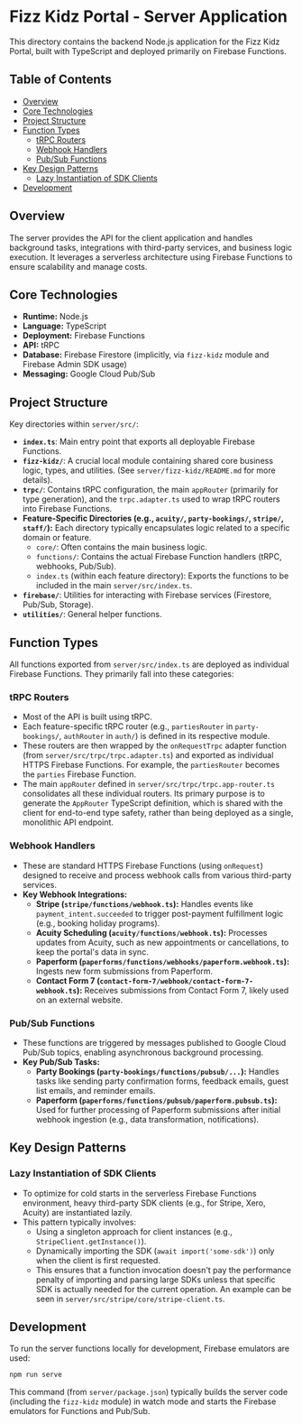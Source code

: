 # Fizz Kidz Portal - Server Application

This directory contains the backend Node.js application for the Fizz Kidz Portal, built with TypeScript and deployed primarily on Firebase Functions.

## Table of Contents

- [Overview](#overview)
- [Core Technologies](#core-technologies)
- [Project Structure](#project-structure)
- [Function Types](#function-types)
  - [tRPC Routers](#trpc-routers)
  - [Webhook Handlers](#webhook-handlers)
  - [Pub/Sub Functions](#pubsub-functions)
- [Key Design Patterns](#key-design-patterns)
  - [Lazy Instantiation of SDK Clients](#lazy-instantiation-of-sdk-clients)
- [Development](#development)

## Overview

The server provides the API for the client application and handles background tasks, integrations with third-party services, and business logic execution. It leverages a serverless architecture using Firebase Functions to ensure scalability and manage costs.

## Core Technologies

- **Runtime:** Node.js
- **Language:** TypeScript
- **Deployment:** Firebase Functions
- **API:** tRPC
- **Database:** Firebase Firestore (implicitly, via `fizz-kidz` module and Firebase Admin SDK usage)
- **Messaging:** Google Cloud Pub/Sub

## Project Structure

Key directories within `server/src/`:

-   **`index.ts`**: Main entry point that exports all deployable Firebase Functions.
-   **`fizz-kidz/`**: A crucial local module containing shared core business logic, types, and utilities. (See `server/fizz-kidz/README.md` for more details).
-   **`trpc/`**: Contains tRPC configuration, the main `appRouter` (primarily for type generation), and the `trpc.adapter.ts` used to wrap tRPC routers into Firebase Functions.
-   **Feature-Specific Directories (e.g., `acuity/`, `party-bookings/`, `stripe/`, `staff/`):** Each directory typically encapsulates logic related to a specific domain or feature.
    -   `core/`: Often contains the main business logic.
    -   `functions/`: Contains the actual Firebase Function handlers (tRPC, webhooks, Pub/Sub).
    -   `index.ts` (within each feature directory): Exports the functions to be included in the main `server/src/index.ts`.
-   **`firebase/`**: Utilities for interacting with Firebase services (Firestore, Pub/Sub, Storage).
-   **`utilities/`**: General helper functions.

## Function Types

All functions exported from `server/src/index.ts` are deployed as individual Firebase Functions. They primarily fall into these categories:

### tRPC Routers

-   Most of the API is built using tRPC.
-   Each feature-specific tRPC router (e.g., `partiesRouter` in `party-bookings/`, `authRouter` in `auth/`) is defined in its respective module.
-   These routers are then wrapped by the `onRequestTrpc` adapter function (from `server/src/trpc/trpc.adapter.ts`) and exported as individual HTTPS Firebase Functions. For example, the `partiesRouter` becomes the `parties` Firebase Function.
-   The main `appRouter` defined in `server/src/trpc/trpc.app-router.ts` consolidates all these individual routers. Its primary purpose is to generate the `AppRouter` TypeScript definition, which is shared with the client for end-to-end type safety, rather than being deployed as a single, monolithic API endpoint.

### Webhook Handlers

-   These are standard HTTPS Firebase Functions (using `onRequest`) designed to receive and process webhook calls from various third-party services.
-   **Key Webhook Integrations:**
    -   **Stripe (`stripe/functions/webhook.ts`):** Handles events like `payment_intent.succeeded` to trigger post-payment fulfillment logic (e.g., booking holiday programs).
    -   **Acuity Scheduling (`acuity/functions/webhook.ts`):** Processes updates from Acuity, such as new appointments or cancellations, to keep the portal's data in sync.
    -   **Paperform (`paperforms/functions/webhooks/paperform.webhook.ts`):** Ingests new form submissions from Paperform.
    -   **Contact Form 7 (`contact-form-7/webhook/contact-form-7-webhook.ts`):** Receives submissions from Contact Form 7, likely used on an external website.

### Pub/Sub Functions

-   These functions are triggered by messages published to Google Cloud Pub/Sub topics, enabling asynchronous background processing.
-   **Key Pub/Sub Tasks:**
    -   **Party Bookings (`party-bookings/functions/pubsub/...`):** Handles tasks like sending party confirmation forms, feedback emails, guest list emails, and reminder emails.
    -   **Paperform (`paperforms/functions/pubsub/paperform.pubsub.ts`):** Used for further processing of Paperform submissions after initial webhook ingestion (e.g., data transformation, notifications).

## Key Design Patterns

### Lazy Instantiation of SDK Clients

-   To optimize for cold starts in the serverless Firebase Functions environment, heavy third-party SDK clients (e.g., for Stripe, Xero, Acuity) are instantiated lazily.
-   This pattern typically involves:
    -   Using a singleton approach for client instances (e.g., `StripeClient.getInstance()`).
    -   Dynamically importing the SDK (`await import('some-sdk')`) only when the client is first requested.
    -   This ensures that a function invocation doesn't pay the performance penalty of importing and parsing large SDKs unless that specific SDK is actually needed for the current operation. An example can be seen in `server/src/stripe/core/stripe-client.ts`.

## Development

To run the server functions locally for development, Firebase emulators are used:

```bash
npm run serve
```

This command (from `server/package.json`) typically builds the server code (including the `fizz-kidz` module) in watch mode and starts the Firebase emulators for Functions and Pub/Sub.

